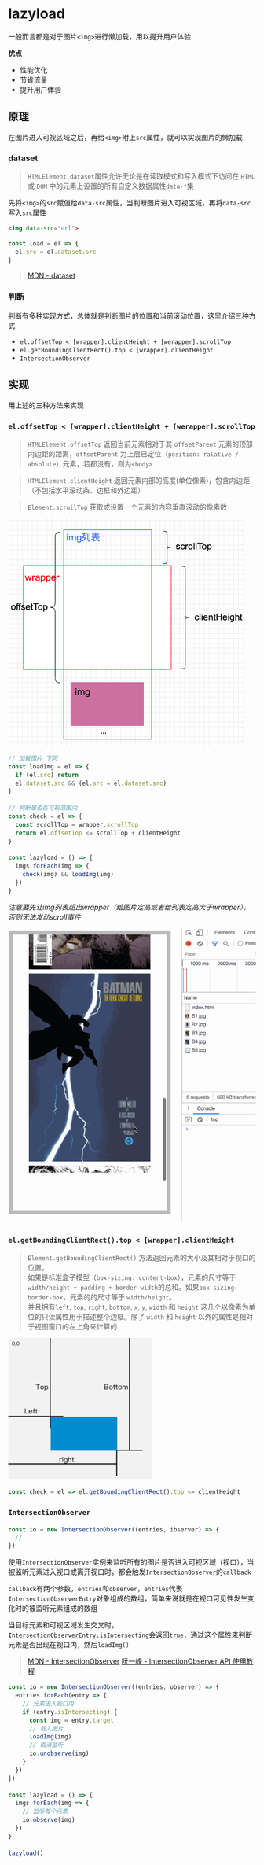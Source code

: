 # lazyload
一般而言都是对于图片`<img>`进行懒加载，用以提升用户体验

**优点**
- 性能优化
- 节省流量
- 提升用户体验

<!-- more -->

## 原理
在图片进入可视区域之后，再给`<img>`附上`src`属性，就可以实现图片的懒加载

### dataset
>`HTMLElement.dataset`属性允许无论是在读取模式和写入模式下访问在 `HTML` 或 `DOM` 中的元素上设置的所有自定义数据属性`data-*`集

先将`<img>`的`src`赋值给`data-src`属性，当判断图片进入可视区域，再将`data-src`写入`src`属性

```html
<img data-src="url">
```

```js
const load = el => {
  el.src = el.dataset.src
}
```

>[MDN - dataset](https://developer.mozilla.org/zh-CN/docs/Web/API/HTMLElement/dataset)


### 判断
判断有多种实现方式，总体就是判断图片的位置和当前滚动位置，这里介绍三种方式

- `el.offsetTop < [wrapper].clientHeight + [werapper].scrollTop`
- `el.getBoundingClientRect().top < [wrapper].clientHeight`
- `IntersectionObserver`


## 实现
用上述的三种方法来实现

### `el.offsetTop < [wrapper].clientHeight + [werapper].scrollTop`

>`HTMLElement.offsetTop` 返回当前元素相对于其 `offsetParent` 元素的顶部内边距的距离，`offsetParent` 为上层已定位（`position: ralative / absolute`）元素，若都没有，则为`<body>`

>`HTMLElement.clientHeight` 返回元素内部的高度(单位像素)，包含内边距（不包括水平滚动条、边框和外边距）

>`Element.scrollTop` 获取或设置一个元素的内容垂直滚动的像素数

![](./img/offsettop.png)

```js
// 加载图片 下同
const loadImg = el => {
  if (el.src) return
  el.dataset.src && (el.src = el.dataset.src)
}

// 判断是否在可视范围内
const check = el => {
  const scrollTop = wrapper.scrollTop
  return el.offsetTop <= scrollTop + clientHeight
}

const lazyload = () => {
  imgs.forEach(img => {
    check(img) && loadImg(img)
  })
}
```

*注意要先让img列表超出wrapper（给图片定高或者给列表定高大于wrapper），否则无法发动scroll事件*

![](./img/lazyload.gif)

### `el.getBoundingClientRect().top < [wrapper].clientHeight`

>`Element.getBoundingClientRect()` 方法返回元素的大小及其相对于视口的位置。  
>如果是标准盒子模型（`box-sizing: content-box`），元素的尺寸等于`width/height + padding + border-width`的总和。如果`box-sizing: border-box`，元素的的尺寸等于 `width/height`。  
>并且拥有`left`, `top`, `right`, `bottom`, `x`, `y`, `width` 和 `height` 这几个以像素为单位的只读属性用于描述整个边框。除了 `width` 和 `height` 以外的属性是相对于视图窗口的左上角来计算的

![](./img/getBoundingClientRect.png)

```js
const check = el => el.getBoundingClientRect().top <= clientHeight
```

### `IntersectionObserver`
```js
const io = new IntersectionObserver((entries, ibserver) => { 
  // ...
})
```

使用`IntersectionObserver`实例来监听所有的图片是否进入可视区域（视口），当被监听元素进入视口或离开视口时，都会触发`IntersectionObserver`的`callback`

`callback`有两个参数，`entries`和`observer`，`entries`代表`IntersectionObserverEntry`对象组成的数组，简单来说就是在视口可见性发生变化时的被监听元素组成的数组

当目标元素和可视区域发生交叉时，`IntersectionObserverEntry.isIntersecting`会返回`true`，通过这个属性来判断元素是否出现在视口内，然后`loadImg()`

>[MDN - IntersectionObserver](https://developer.mozilla.org/zh-CN/docs/Web/API/IntersectionObserver/IntersectionObserver)
>[阮一峰 - IntersectionObserver API 使用教程](https://www.ruanyifeng.com/blog/2016/11/intersectionobserver_api.html)

```js
const io = new IntersectionObserver((entries, observer) => {
  entries.forEach(entry => {
    // 元素进入视口内
    if (entry.isIntersecting) {
      const img = entry.target
      // 载入图片
      loadImg(img)
      // 取消监听
      io.unobserve(img)
    }
  })
})

const lazyload = () => {
  imgs.forEach(img => {
    // 监听每个元素
    io.observe(img)
  })
}

lazyload()
```